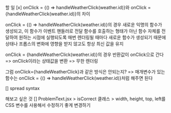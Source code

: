 할 일
[x]
onClick = {() => handleWeatherClick(weather.id)}와
onClick = {handleWeatherClick(weather.id)}의 차이

onClick = {() => handleWeatherClick(weather.id)}의 경우
새로운 익명의 함수가 생성되고, 이 함수가 이벤트 핸들러로 전달
함수를 호출하는 형태가 아닌 함수 자체를 전달하여 원하는 시점에 실행되도록
매번 렌더링될 때마다 새로운 함수가 생성되기 때문에 상태나 프롭스의 변화에 영향을 받지 않고도 항상 최신 값을 유지

onClick = {handleWeatherClick(weather.id)}의 경우 반환값이 onClick으로 간다 => onClick이라는 상태값을 변환 => 무한 렌더링

그럼 onClick={handleWeatherClick}과 같은 방식은 안되는지?
=> 매개변수가 있는 함수는 onClick = {() => handleWeatherClick(weather.id)}처럼 해주면 된다

[] spread syntax

해보고 싶은 것
[] ProblemText.jsx > isCorrect 클래스 > width, height, top, left를 CSS 변수를 사용해서 수정하기 좋게 변경하기
